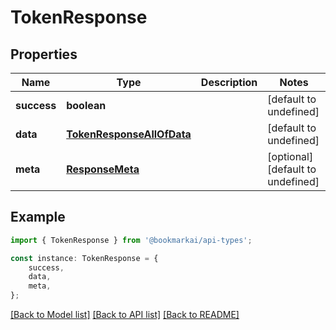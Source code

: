 # TokenResponse


## Properties

Name | Type | Description | Notes
------------ | ------------- | ------------- | -------------
**success** | **boolean** |  | [default to undefined]
**data** | [**TokenResponseAllOfData**](TokenResponseAllOfData.md) |  | [default to undefined]
**meta** | [**ResponseMeta**](ResponseMeta.md) |  | [optional] [default to undefined]

## Example

```typescript
import { TokenResponse } from '@bookmarkai/api-types';

const instance: TokenResponse = {
    success,
    data,
    meta,
};
```

[[Back to Model list]](../README.md#documentation-for-models) [[Back to API list]](../README.md#documentation-for-api-endpoints) [[Back to README]](../README.md)
